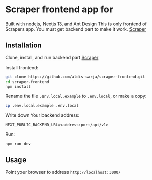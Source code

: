 # Scraper frontend app for

Built with nodejs, Nextjs 13, and Ant Design
This is only frontend of Scrapers app. You must get backend part to make it work.
[Scraper](https://github.com/aldis-sarja/django-scraper.git)

## Installation

Clone, install, and run backend part
[Scraper](https://github.com/aldis-sarja/django-scraper.git)

Install frontend:

```bash
git clone https://github.com/aldis-sarja/scraper-frontend.git
cd scraper-frontend
npm install
```

Rename the file `.env.local.example` to `.env.local`, or make a copy:

```bash
cp .env.local.example .env.local
```

Write down Your backend address:

```dosini
NEXT_PUBLIC_BACKEND_URL=<address:port/api/v1>
```

Run:

```bash
npm run dev
```

## Usage

Point your browser to address `http://localhost:3000/`
